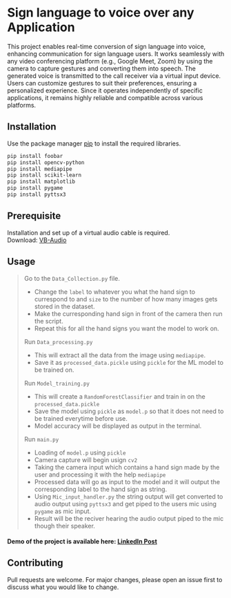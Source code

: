 # Sign language to voice over any Application

This project enables real-time conversion of sign language into voice, enhancing communication for sign language users. It works seamlessly with any video conferencing platform (e.g., Google Meet, Zoom) by using the camera to capture gestures and converting them into speech. The generated voice is transmitted to the call receiver via a virtual input device. Users can customize gestures to suit their preferences, ensuring a personalized experience. Since it operates independently of specific applications, it remains highly reliable and compatible across various platforms.

## Installation

Use the package manager [pip](https://pip.pypa.io/en/stable/) to install the required libraries.

```bash
pip install foobar
pip install opencv-python
pip install mediapipe
pip install scikit-learn
pip install matplotlib
pip install pygame
pip install pyttsx3
```

## Prerequisite

Installation and set up of a virtual audio cable is required.\
Download: [VB-Audio](https://vb-audio.com/Cable/)

## Usage
>Go to the `Data_Collection.py` file.
>- Change the `label` to whatever you what the hand sign to currespond to and `size` to the number of how many images gets stored in the dataset.
>- Make the curresponding hand sign in front of the camera then run the script.
>- Repeat this for all the hand signs you want the model to work on.
>
>Run `Data_processing.py`
>- This will extract all the data from the image using `mediapipe`.
>- Save it as `processed_data.pickle` using `pickle` for the ML model to be trained on.
>
>Run `Model_training.py`
>- This will create a `RandomForestClassifier` and train in on the `processed_data.pickle`
>- Save the model using `pickle` as `model.p` so that it does not need to be trained everytime before use.
>- Model accuracy will be displayed as output in the terminal.
>
>Run `main.py`
>- Loading of `model.p` using `pickle`
>- Camera capture will begin usign `cv2`
>- Taking the camera input which contains a hand sign made by the user and processing it with the help `mediapipe`
>- Processed data will go as input to the model and it will output the corresponding label to the hand sign as string.
>- Using `Mic_input_handler.py` the string output will get converted to audio output using `pyttsx3` and get piped to the users mic using `pygame` as mic input.
>- Result will be the reciver hearing the audio output piped to the mic though their speaker.



#### Demo of the project is available here: [LinkedIn Post](https://www.linkedin.com/posts/priyanshu-gahlot_machinelearning-signlanguage-accessibility-activity-7176229889316937728-hK5K?utm_source=share&utm_medium=member_desktop)

## Contributing
Pull requests are welcome. For major changes, please open an issue first
to discuss what you would like to change.
